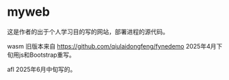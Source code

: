 # myweb
这是作者的出于个人学习目的写的网站，部署进程的源代码。

wasm 旧版本来自 https://github.com/qiulaidongfeng/fynedemo
2025年4月下旬用js和Bootstrap重写。

afl 2025年6月中旬写的。